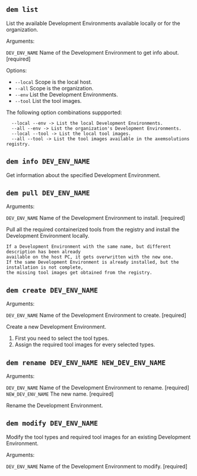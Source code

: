 ## `dem list`

List the available Development Environments available locally or for the organization.

Arguments:

`DEV_ENV_NAME` Name of the Development Environment to get info about. [required]

Options:

- `--local` Scope is the local host.
- `--all` Scope is the organization.
- `--env` List the Development Environments.
- `--tool` List the tool images.

The following option combinations suppported:

      --local --env -> List the local Development Environments.
      --all --env -> List the organization's Development Environments.
      --local --tool -> List the local tool images.
      --all --tool -> List the tool images available in the axemsolutions registry.

## `dem info DEV_ENV_NAME`

Get information about the specified Development Environment.

## `dem pull DEV_ENV_NAME`

Arguments:

`DEV_ENV_NAME` Name of the Development Environment to install.  [required]

Pull all the required containerized tools from the registry and install the Development Environment 
locally.

    If a Development Environment with the same name, but different description has been already 
    available on the host PC, it gets overwritten with the new one.
    If the same Development Environment is already installed, but the installation is not complete, 
    the missing tool images get obtained from the registry.

## `dem create DEV_ENV_NAME`

Arguments:

`DEV_ENV_NAME` Name of the Development Environment to create.  [required]

Create a new Development Environment.

1. First you need to select the tool types.
2. Assign the required tool images for every selected types.

## `dem rename DEV_ENV_NAME NEW_DEV_ENV_NAME`

Arguments:

`DEV_ENV_NAME`      Name of the Development Environment to rename.  [required]
`NEW_DEV_ENV_NAME`  The new name.  [required]

Rename the Development Environment.

## `dem modify DEV_ENV_NAME`

Modify the tool types and required tool images for an existing Development Environment.

Arguments:

`DEV_ENV_NAME` Name of the Development Environment to modify.  [required]
